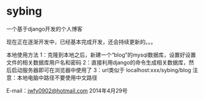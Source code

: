 sybing
======

一个基于django开发的个人博客

现在正在逐渐开发中，已经基本完成开发，还会持续更新的。。。

本地使用方法
1：克隆到本地之后，新建一个“blog”的mysql数据库，设置好设置文件的相关数据库用户名和密码
2：直接利用django的命令生成相关数据库，然后启动服务器即可在浏览器中使用了
3：url类似于 localhost:xxx/sybing/blog
注意：本地电脑中路径不要使用中文路径


E-mail：jwfy0902@hotmail.com
2014年4月29号
